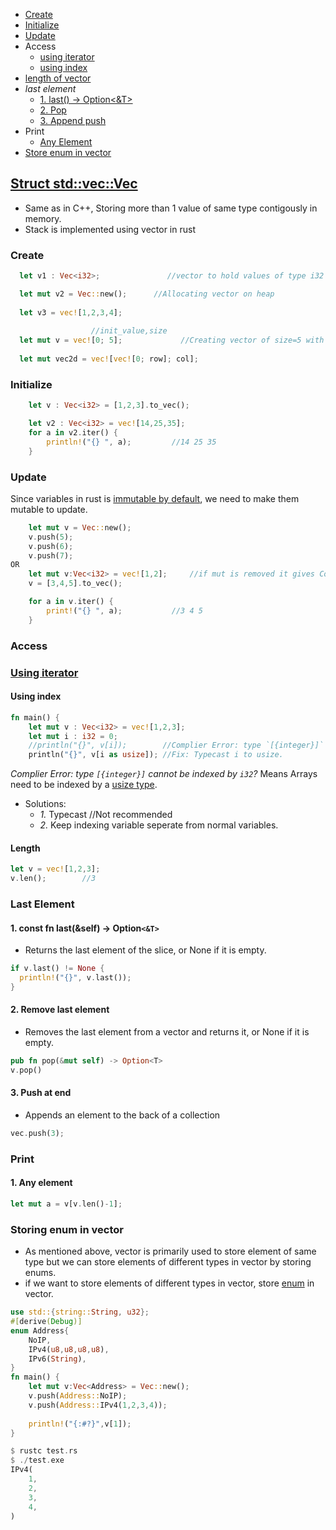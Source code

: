 - [Create](#create)
- [Initialize](#init)
- [Update](#update)
- Access
  - [using iterator](#itr)
  - [using index](#ind)
- [length of vector](#len)
- _last element_
  - [1. last() -> Option<&T>](#plast)
  - [2. Pop](#pop)
  - [3. Append push](#push)
- Print
  - [Any Element](#any)
- [Store enum in vector](enumvec)


## [Struct std::vec::Vec](https://doc.rust-lang.org/std/vec/struct.Vec.html#method.push)
- Same as in C++, Storing more than 1 value of same type contigously in memory.
- Stack is implemented using vector in rust

<a name=create></a>
### Create
```rs
  let v1 : Vec<i32>;               //vector to hold values of type i32

  let mut v2 = Vec::new();      //Allocating vector on heap
  
  let v3 = vec![1,2,3,4];
  
                  //init_value,size
  let mut v = vec![0; 5];             //Creating vector of size=5 with init value=0  
  
  let mut vec2d = vec![vec![0; row]; col];
```

<a name=init></a>
### Initialize
```rs
    let v : Vec<i32> = [1,2,3].to_vec();

    let v2 : Vec<i32> = vec![14,25,35];
    for a in v2.iter() {
        println!("{} ", a);         //14 25 35
    }    
```

<a name=update></a>
### Update
Since variables in rust is [immutable by default](/Languages/Programming_Languages/Rust), we need to make them mutable to update.
```rs
    let mut v = Vec::new();
    v.push(5);
    v.push(6);
    v.push(7);
OR 
    let mut v:Vec<i32> = vec![1,2];     //if mut is removed it gives Compilation error
    v = [3,4,5].to_vec();

    for a in v.iter() {
        print!("{} ", a);           //3 4 5
    }
```

### Access
<a name=itr></a>
### [Using iterator](/Languages/Programming_Languages/Rust/Iterators)

<a name=ind></a>
#### Using index
```rs
fn main() {
    let mut v : Vec<i32> = vec![1,2,3];
    let mut i : i32 = 0;
    //println("{}", v[i]);        //Complier Error: type `[{integer}]` cannot be indexed by `i32`
    println("{}", v[i as usize]); //Fix: Typecast i to usize.
```
_Complier Error: type `[{integer}]` cannot be indexed by `i32`?_ Means Arrays need to be indexed by a [usize type](/Languages/Programming_Languages/Rust/Data_Types). 
- Solutions:
  - _1._ Typecast          //Not recommended
  - _2._ Keep indexing variable seperate from normal variables.

<a name=len></a>
#### Length
```rs
let v = vec![1,2,3];
v.len();        //3
```

### Last Element
<a name=plast></a>
#### 1. const fn last(&self) -> Option`<&T>`
- Returns the last element of the slice, or None if it is empty.
```rs
if v.last() != None {
  println!("{}", v.last());
}
```

<a name=pop></a>
#### 2. Remove last element
- Removes the last element from a vector and returns it, or None if it is empty.
```rs
pub fn pop(&mut self) -> Option<T>
v.pop()
```

<a name=push></a>
#### 3. Push at end
- Appends an element to the back of a collection
```rs
vec.push(3);
```

### Print
<a name=any></a>
#### 1. Any element
```rs
let mut a = v[v.len()-1];
```

<a name=enumvec></a>
### Storing enum in vector
- As mentioned above, vector is primarily used to store element of same type but we can store elements of different types in vector by storing enums.
- if we want to store elements of different types in vector, store [enum](/Languages/Programming_Languages/Rust) in vector.
```rust
use std::{string::String, u32};
#[derive(Debug)]
enum Address{
    NoIP,
    IPv4(u8,u8,u8,u8),
    IPv6(String),
}
fn main() {
    let mut v:Vec<Address> = Vec::new();
    v.push(Address::NoIP);
    v.push(Address::IPv4(1,2,3,4));
    
    println!("{:#?}",v[1]);
}    

$ rustc test.rs
$ ./test.exe
IPv4(
    1,
    2,
    3,
    4,
)
```
